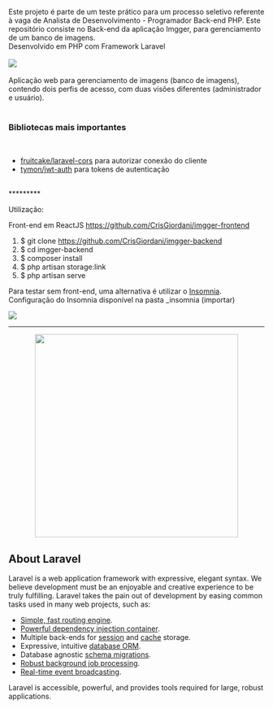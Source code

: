 Este projeto é parte de um teste prático para um processo seletivo referente à vaga de Analista de Desenvolvimento - Programador Back-end PHP. Este repositório consiste no Back-end da aplicação Imgger, para gerenciamento de um banco de imagens.
<br>
Desenvolvido em PHP com Framework Laravel<br >
<br>
<img src="https://www.cuby.com.br/cli/imgger/imgger.png">
<br>
<br>
Aplicação web para gerenciamento de imagens (banco de imagens), contendo dois perfis de acesso, com duas visões diferentes (administrador e usuário).<br>
<br>
### Bibliotecas mais importantes
<br>
<ul>
<li><a href="https://github.com/fruitcake/laravel-cors" target="_blank">fruitcake/laravel-cors</a> para autorizar conexão do cliente</li>
<li><a href="https://github.com/tymondesigns/jwt-auth" target="_blank">tymon/jwt-auth</a> para tokens de autenticação</li>
</ul>
<br>
*********

Utilização:

Front-end em ReactJS
https://github.com/CrisGiordani/imgger-frontend


1. $ git clone https://github.com/CrisGiordani/imgger-backend
2. $ cd imgger-backend  
3. $ composer install
4. $ php artisan storage:link
4. $ php artisan serve

Para testar sem front-end, uma alternativa é utilizar o <a href="https://insomnia.rest/" target="_blank">Insomnia</a>.
Configuração do Insomnia disponível na pasta _insomnia (importar)

<img src="https://www.cuby.com.br/cli/imgger/insomnia.png">

***********

<p align="center"><a href="https://laravel.com" target="_blank"><img src="https://raw.githubusercontent.com/laravel/art/master/logo-lockup/5%20SVG/2%20CMYK/1%20Full%20Color/laravel-logolockup-cmyk-red.svg" width="400"></a></p>

## About Laravel

Laravel is a web application framework with expressive, elegant syntax. We believe development must be an enjoyable and creative experience to be truly fulfilling. Laravel takes the pain out of development by easing common tasks used in many web projects, such as:

- [Simple, fast routing engine](https://laravel.com/docs/routing).
- [Powerful dependency injection container](https://laravel.com/docs/container).
- Multiple back-ends for [session](https://laravel.com/docs/session) and [cache](https://laravel.com/docs/cache) storage.
- Expressive, intuitive [database ORM](https://laravel.com/docs/eloquent).
- Database agnostic [schema migrations](https://laravel.com/docs/migrations).
- [Robust background job processing](https://laravel.com/docs/queues).
- [Real-time event broadcasting](https://laravel.com/docs/broadcasting).

Laravel is accessible, powerful, and provides tools required for large, robust applications.

